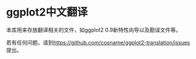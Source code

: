 # ggplot2中文翻译

本库用来存放翻译相关的文件，如ggplot2 0.9新特性向导以及勘误文件等。

若有任何问题，请到<https://github.com/cosname/ggplot2-translation/issues>提出。

